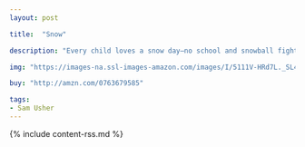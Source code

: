 ```yaml
---
layout: post

title:  "Snow"

description: "Every child loves a snow day—no school and snowball fights galore! But Sam has to wait for Granddad, even though all the other kids have already gone to the park…and all the dogs…and all the zoo animals! Only when the two finally arrive does Granddad see why Sam was in such a hurry—and they have the best time playing with everyone in the snow."

img: "https://images-na.ssl-images-amazon.com/images/I/5111V-HRd7L._SL480_.jpg"

buy: "http://amzn.com/0763679585"

tags:
- Sam Usher
---
```


{% include content-rss.md %}